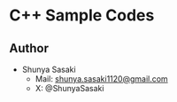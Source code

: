 # C++ Sample Codes

## Author

- Shunya Sasaki
  - Mail: <shunya.sasaki1120@gmail.com>
  - X: @ShunyaSasaki

